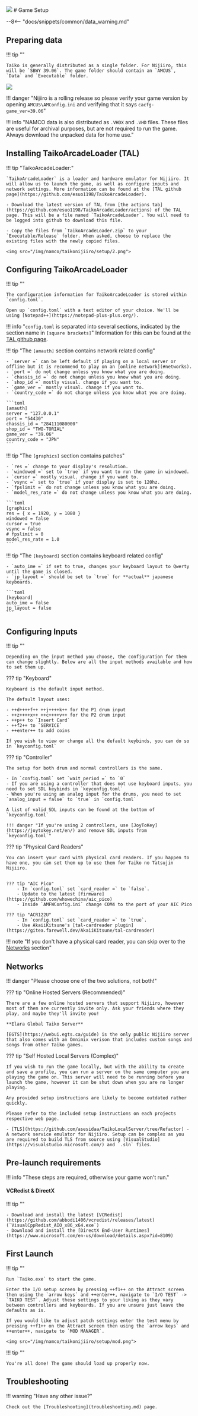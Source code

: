 <img class="header-logo" src="/img/namco/taikonijiiro/logo.png">
# Game Setup

--8<-- "docs/snippets/common/data_warning.md"

## Preparing data

!!! tip ""

	Taiko is generally distributed as a single folder. For Nijiiro, this will be `SBWY 39.06`. The game folder should contain an `AMCUS`, `Data` and `Executable` folder.

<img src="/img/namco/taikonijiiro/setup/1.png">

!!! danger "Nijiiro is a rolling release so please verify your game version by opening `AMCUS\AMConfig.ini` and verifying that it says `cacfg-game_ver=39.06`"

!!! info "NAMCO data is also distributed as `.VHDX` and `.VHD` files. These files are useful for archival purposes, but are not required to run the game. Always download the unpacked data for home use."

## Installing TaikoArcadeLoader (TAL)

!!! tip "TaikoArcadeLoader:"

	`TaikoArcadeLoader` is a loader and hardware emulator for Nijiiro. It will allow us to launch the game, as well as configure inputs and network settings. More information can be found at the [TAL github page](https://github.com/esuo1198/TaikoArcadeLoader).

	- Download the latest version of TAL from [the actions tab](https://github.com/esuo1198/TaikoArcadeLoader/actions) of the TAL page. This will be a file named `TaikoArcadeLoader`. You will need to be logged into github to download this file.

	- Copy the files from `TaikoArcadeLoader.zip` to your `Executable/Release` folder. When asked, choose to replace the existing files with the newly copied files.  

	<img src="/img/namco/taikonijiiro/setup/2.png">

## Configuring TaikoArcadeLoader

!!! tip ""

	The configuration information for TaikoArcadeLoader is stored within `config.toml`.

	Open up `config.toml` with a text editor of your choice. We'll be using [Notepad++](https://notepad-plus-plus.org/).  

!!! info "`config.toml` is separated into several sections, indicated by the section name in `[square brackets]`"
 	Information for this can be found at the [TAL github page](https://github.com/esuo1198/TaikoArcadeLoader).
	
!!! tip "The `[amauth]` section contains network related config"

	- `server =` can be left default if playing on a local server or offline but it is recommend to play on an [online network](#networks).                                 
	- `port =` do not change unless you know what you are doing.                                                                           
	- `chassis_id =` do not change unless you know what you are doing.    
	- `shop_id =` mostly visual. change if you want to.                            
	- `game_ver =` mostly visual. change if you want to.                                                                
	- `country_code =` do not change unless you know what you are doing.                                                           

	```toml
	[amauth]
	server = "127.0.0.1"
	port = "54430"
	chassis_id = "284111080000"
	shop_id = "TWO-TORIAL"
	game_ver = "39.06"
	country_code = "JPN"
	```

!!! tip "The `[graphics]` section contains patches" 

	- `res =` change to your display's resolution.
	- `windowed =` set to `true` if you want to run the game in windowed.
	- `cursor =` mostly visual. change if you want to.
    - `vsync =` set to `true` if your display is set to 120hz.                                        
	- `fpslimit =` do not change unless you know what you are doing.
	- `model_res_rate =` do not change unless you know what you are doing.

	```toml
	[graphics]
	res = { x = 1920, y = 1080 }
	windowed = false
	cursor = true
	vsync = false
	# fpslimit = 0
	model_res_rate = 1.0
	```

!!! tip "The `[keyboard]` section contains keyboard related config"

	- `auto_ime =` if set to true, changes your keyboard layout to Qwerty until the game is closed.
	- `jp_layout =` should be set to `true` for **actual** japanese keyboards.

	```toml
	[keyboard]
	auto_ime = false
	jp_layout = false
	```

## Configuring Inputs

!!! tip ""

	Depending on the input method you choose, the configuration for them can change slightly. Below are all the input methods available and how to set them up.

??? tip "Keyboard"

	Keyboard is the default input method. 
	 
	The default layout uses:

	- ++d++++f++ ++j++++k++ for the P1 drum input
	- ++z++++x++ ++c++++v++ for the P2 drum input
	- ++p++ to `Insert Card`
	- ++f2++ to `SERVICE`
	- ++enter++ to add coins

	If you wish to view or change all the default keybinds, you can do so in `keyconfig.toml`

??? tip "Controller"

	The setup for both drum and normal controllers is the same.

    - In `config.toml` set `wait_period =` to `0`           
    - If you are using a controller that does not use keyboard inputs, you need to set SDL keybinds in `keyconfig.toml`
    - When you're using an analog input for the drums, you need to set `analog_input = false` to `true` in `config.toml`
  
	A list of valid SDL inputs can be found at the bottom of `keyconfig.toml`

  	!!! danger "If you're using 2 controllers, use [JoyToKey](https://joytokey.net/en/) and remove SDL inputs from `keyconfig.toml`"

??? tip "Physical Card Readers"

	You can insert your card with physical card readers. If you happen to have one, you can set them up to use them for Taiko no Tatsujin Nijiiro.
 

	??? tip "AIC Pico"
		- In `config.toml` set `card_reader =` to `false`.
    	- Update to the latest [firmware](https://github.com/whowechina/aic_pico)
    	- Inside `AMFWConfig.ini` change COM4 to the port of your AIC Pico  

	??? tip "ACR122U"
		- In `config.toml` set `card_reader =` to `true`.
    	- Use AkaiiKitsune's [tal-cardreader plugin](https://gitea.farewell.dev/AkaiiKitsune/tal-cardreader)

!!! note "If you don't have a physical card reader, you can skip over to the [Networks](#networks) section"

## Networks

!!! danger "Please choose one of the two solutions, not both!"

??? tip "Online Hosted Servers (Recommended)"

	There are a few online hosted servers that support Nijiiro, however most of them are currently invite only. Ask your friends where they play, and maybe they'll invite you!

	**Elara Global Taiko Server**

	[EGTS](https://webui.egts.ca/guide) is the only public Nijiiro server that also comes with an Omnimix verison that includes custom songs and songs from other Taiko games. 

??? tip "Self Hosted Local Servers (Complex)"

	If you wish to run the game locally, but with the ability to create and save a profile, you can run a server on the same computer you are playing the game on. This server will need to be running before you launch the game, however it can be shut down when you are no longer playing.  

    Any provided setup instructions are likely to become outdated rather quickly.  

    Please refer to the included setup instructions on each projects respective web page.

	- [TLS](https://github.com/asesidaa/TaikoLocalServer/tree/Refactor) - A network service emulator for Nijiiro. Setup can be complex as you are required to build TLS from source using [VisualStudio](https://visualstudio.microsoft.com/) and `.sln` files.

## Pre-launch requirements

!!! info "These steps are required, otherwise your game won't run."

#### VCRedist & DirectX

!!! tip ""	

	- Download and install the latest [VCRedist](https://github.com/abbodi1406/vcredist/releases/latest) (`VisualCppRedist_AIO_x86_x64.exe`)
	- Download and install the [DirectX End-User Runtimes](https://www.microsoft.com/en-us/download/details.aspx?id=8109)

## First Launch

!!! tip ""

	Run `Taiko.exe` to start the game.

    Enter the I/O setup screen by pressing ++f1++ on the Attract screen then using the `arrow keys` and ++enter++, navigate to `I/O TEST` -> `TAIKO TEST`. Adjust these settings to your liking as they vary between controllers and keyboards. If you are unsure just leave the defaults as is.

	If you would like to adjust patch settings enter the test menu by pressing ++f1++ on the Attract screen then using the `arrow keys` and ++enter++, navigate to `MOD MANAGER`.

	<img src="/img/namco/taikonijiiro/setup/mod.png">

!!! tip ""
	
	You're all done! The game should load up properly now.

## Troubleshooting

!!! warning "Have any other issue?"

	Check out the [Troubleshooting](troubleshooting.md) page.
